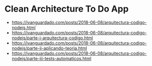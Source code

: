 # Clean Architecture To Do App

- https://ivanguardado.com/posts/2018-06-08/arquitectura-codigo-nodejs.html
- https://ivanguardado.com/posts/2018-06-08/arquitectura-codigo-nodejs/parte-i-arquitectura-codigo.html
- https://ivanguardado.com/posts/2018-06-08/arquitectura-codigo-nodejs/parte-ii-aplicando-teoria.html
- https://ivanguardado.com/posts/2018-06-08/arquitectura-codigo-nodejs/parte-iii-tests-automaticos.html